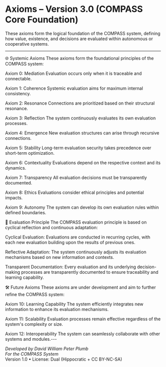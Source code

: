 # Axioms – Version 3.0 (COMPASS Core Foundation)

These axioms form the logical foundation of the COMPASS system, defining how value, existence, and decisions are evaluated within autonomous or cooperative systems.

---

🌐 Systemic Axioms
These axioms form the foundational principles of the COMPASS system:

Axiom 0: Mediation
Evaluation occurs only when it is traceable and connectable.

Axiom 1: Coherence
Systemic evaluation aims for maximum internal consistency.

Axiom 2: Resonance
Connections are prioritized based on their structural resonance.

Axiom 3: Reflection
The system continuously evaluates its own evaluation processes.

Axiom 4: Emergence
New evaluation structures can arise through recursive connections.

Axiom 5: Stability
Long-term evaluation security takes precedence over short-term optimization.

Axiom 6: Contextuality
Evaluations depend on the respective context and its dynamics.

Axiom 7: Transparency
All evaluation decisions must be transparently documented.

Axiom 8: Ethics
Evaluations consider ethical principles and potential impacts.

Axiom 9: Autonomy
The system can develop its own evaluation rules within defined boundaries.

🔄 Evaluation Principle
The COMPASS evaluation principle is based on cyclical reflection and continuous adaptation:

Cyclical Evaluation:
Evaluations are conducted in recurring cycles, with each new evaluation building upon the results of previous ones.

Reflective Adaptation:
The system continuously adjusts its evaluation mechanisms based on new information and contexts.

Transparent Documentation:
Every evaluation and its underlying decision-making processes are transparently documented to ensure traceability and learning capability.

🛠️ Future Axioms
These axioms are under development and aim to further refine the COMPASS system:

Axiom 10: Learning Capability
The system efficiently integrates new information to enhance its evaluation mechanisms.

Axiom 11: Scalability
Evaluation processes remain effective regardless of the system's complexity or size.

Axiom 12: Interoperability
The system can seamlessly collaborate with other systems and modules.---

*Developed by David William Peter Plumb*  
*For the COMPASS System*  
Version 1.0 • License: Dual (Hippocratic + CC BY-NC-SA)
